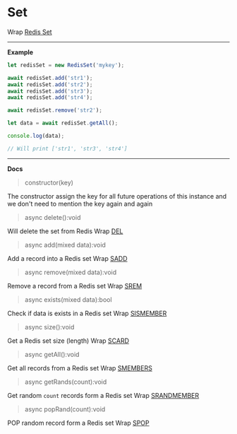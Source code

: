 # Set

Wrap [Redis Set](https://redis.io/commands#set)

---

**Example**

```javascript
let redisSet = new RedisSet('mykey');

await redisSet.add('str1');
await redisSet.add('str2');
await redisSet.add('str3');
await redisSet.add('str4');

await redisSet.remove('str2');

let data = await redisSet.getAll();

console.log(data); 

// Will print ['str1', 'str3', 'str4']
```

---

**Docs**

> constructor(key)

The constructor assign the key for all future operations of this instance 
and we don't need to mention the key again and again

> async delete():void

Will delete the set from Redis
Wrap [DEL](https://redis.io/commands/del)

> async add(mixed data):void

Add a record into a Redis set
Wrap [SADD](https://redis.io/commands/sadd)

> async remove(mixed data):void

Remove a record from a Redis set
Wrap [SREM](https://redis.io/commands/srem)

> async exists(mixed data):bool

Check if data is exists in a Redis set
Wrap [SISMEMBER](https://redis.io/commands/sismember)

> async size():void

Get a Redis set size (length)
Wrap [SCARD](https://redis.io/commands/scard)

> async getAll():void

Get all records from a Redis set
Wrap [SMEMBERS](https://redis.io/commands/smembers)

> async getRands(count):void

Get random `count` records form a Redis set
Wrap [SRANDMEMBER](https://redis.io/commands/srandmember)

> async popRand(count):void

POP random record form a Redis set
Wrap [SPOP](https://redis.io/commands/spop)
